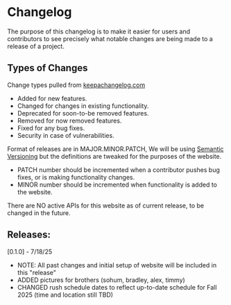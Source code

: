 # Changelog

The purpose of this changelog is to make it easier for users and contributors to see precisely what notable changes are being made to a release of a project.

## Types of Changes

Change types pulled from [keepachangelog.com](https://keepachangelog.com/en/1.1.0/)

- Added for new features.
- Changed for changes in existing functionality.
- Deprecated for soon-to-be removed features.
- Removed for now removed features.
- Fixed for any bug fixes.
- Security in case of vulnerabilities.

Format of releases are in MAJOR.MINOR.PATCH, We will be using [Semantic Versioning](https://semver.org/) but the definitions are tweaked for the purposes of the website.

- PATCH number should be incremented when a contributor pushes bug fixes, or is making functionality changes.
- MINOR number should be incremented when functionality is added to the website.

There are NO active APIs for this website as of current release, to be changed in the future.

## Releases:

[0.1.0] - 7/18/25
- NOTE: All past changes and initial setup of website will be included in this "release"
- ADDED pictures for brothers (sohum, bradley, alex, timmy)
- CHANGED rush schedule dates to reflect up-to-date schedule for Fall 2025 (time and location still TBD)

